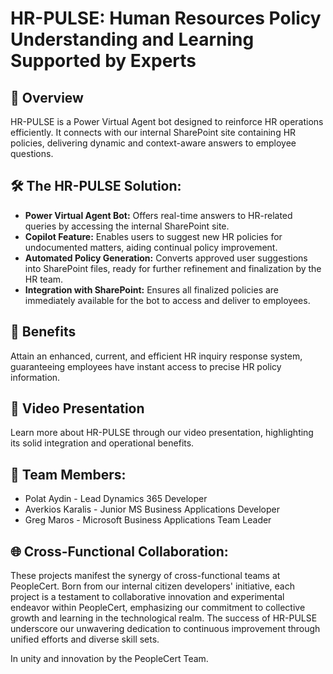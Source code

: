 **HR-PULSE: Human Resources Policy Understanding and Learning Supported by Experts**
===================================================================================

**🌟 Overview**
---------------

HR-PULSE is a Power Virtual Agent bot designed to reinforce HR operations efficiently. It connects with our internal SharePoint site containing HR policies, delivering dynamic and context-aware answers to employee questions.

**🛠️ The HR-PULSE Solution:**
------------------------------

-   **Power Virtual Agent Bot:** Offers real-time answers to HR-related queries by accessing the internal SharePoint site.
-   **Copilot Feature:** Enables users to suggest new HR policies for undocumented matters, aiding continual policy improvement.
-   **Automated Policy Generation:** Converts approved user suggestions into SharePoint files, ready for further refinement and finalization by the HR team.
-   **Integration with SharePoint:** Ensures all finalized policies are immediately available for the bot to access and deliver to employees.

**🎉 Benefits**
---------------

Attain an enhanced, current, and efficient HR inquiry response system, guaranteeing employees have instant access to precise HR policy information.

**🎥 Video Presentation**
-------------------------

Learn more about HR-PULSE through our video presentation, highlighting its solid integration and operational benefits.

**🤝 Team Members:**
--------------------

-   Polat Aydin - Lead Dynamics 365 Developer
-   Averkios Karalis - Junior MS Business Applications Developer
-   Greg Maros - Microsoft Business Applications Team Leader

**🌐 Cross-Functional Collaboration:**
--------------------------------------

These projects manifest the synergy of cross-functional teams at PeopleCert. Born from our internal citizen developers' initiative, each project is a testament to collaborative innovation and experimental endeavor within PeopleCert, emphasizing our commitment to collective growth and learning in the technological realm. The success of HR-PULSE underscore our unwavering dedication to continuous improvement through unified efforts and diverse skill sets.

In unity and innovation by the PeopleCert Team.
